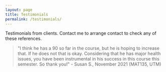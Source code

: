 ```yaml
---
layout: page
title: Testimonials
permalink: /testimonials/
---
```


Testimonials from clients. Contact me to arrange contact to check any of these references.

> "I think he has a 90 so far in the course, but he is hoping to increase that.  If he does not that is okay. Considering that he has major health issues, you have been instrumental in his success in this course this semester. So thank you!" - Susan S., November 2021 (MAT135, UTM)